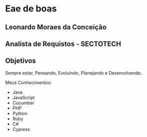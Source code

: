 # Eae de boas

## Leonardo Moraes da Conceição

## Analista de Requistos - SECTOTECH

## Objetivos
Sempre estar, Pensando, Evoluindo, Planejando e Desenvolvendo.

Meus Conhecimentos:
- Java
- JavaScript
- Cucumber
- PHP
- Python
- Ruby
- C#
- Cypress
